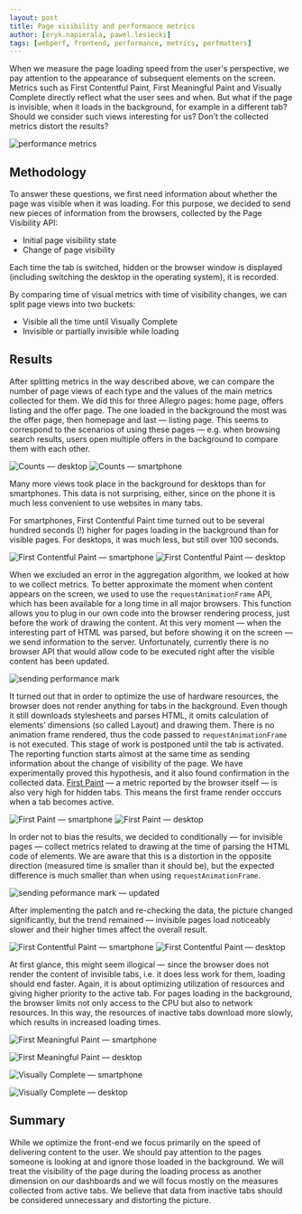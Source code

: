 ```yaml
---
layout: post
title: Page visibility and performance metrics
author: [eryk.napierala, pawel.lesiecki]
tags: [webperf, frontend, performance, metrics, perfmatters]
---
```


When we measure the page loading speed from the user's perspective, we pay attention to the appearance of subsequent
elements on the screen. Metrics such as First Contentful Paint, First Meaningful Paint and Visually Complete directly
reflect what the user sees and when. But what if the page is invisible, when it loads in the background, for example in
a different tab? Should we consider such views interesting for us? Don’t the collected metrics distort the results?

![performance metrics](/img/articles/2019-09-02-page-visibility-and-performance-metrics/image2.png)

## Methodology


To answer these questions, we first need information about whether the page was visible when it was loading. For this purpose, we decided to send
new pieces of information from the browsers, collected by the Page Visibility API:

*   Initial page visibility state
*   Change of page visibility

Each time the tab is switched, hidden or the browser window is displayed (including switching the desktop in the operating system), it is recorded.

By comparing time of visual metrics with time of visibility changes, we can split page views into two buckets:

*   Visible all the time until Visually Complete
*   Invisible or partially invisible while loading

## Results


After splitting metrics in the way described above, we can compare the number of page views of each type and the values of the main metrics
collected for them. We did this for three Allegro pages: home page, offers listing and the offer page. The one loaded in the
background the most was the offer page, then homepage and last — listing page. This seems to correspond to the scenarios of using these
pages — e.g. when browsing search results, users open multiple offers in the background to compare them with each other.

![Counts — desktop](/img/articles/2019-09-02-page-visibility-and-performance-metrics/image5.png "Counts — desktop")
![Counts — smartphone](/img/articles/2019-09-02-page-visibility-and-performance-metrics/image3.png "Counts — smartphone")

Many more views took place in the background for desktops than for smartphones. This data is not surprising, either, since on the phone it is much
less convenient to use websites in many tabs.

For smartphones, First Contentful Paint time turned out to be several hundred seconds (!) higher for pages loading in the background than
for visible pages. For desktops, it was much less, but still over 100 seconds.

![First Contentful Paint — smartphone](/img/articles/2019-09-02-page-visibility-and-performance-metrics/image1.png "FCP — smartphone")
![First Contentful Paint — desktop](/img/articles/2019-09-02-page-visibility-and-performance-metrics/image9.png "FCP — desktop")

When we excluded an error in the aggregation algorithm, we looked at how to we collect metrics. To better approximate the moment when content
appears on the screen, we used to use the ```requestAnimationFrame``` API, which has been available for a long time in all major browsers. This
function allows you to plug in our own code into the browser rendering process, just before the work of drawing the content. At this very
moment — when the interesting part of HTML was parsed, but before showing it on the screen — we send information to the server.
Unfortunately, currently there is no browser API that would allow code to be executed right after the visible content has been
updated.

![sending performance mark](/img/articles/2019-09-02-page-visibility-and-performance-metrics/image10.png)

It turned out that in order to optimize the use of hardware resources, the browser does not render anything for tabs in the background. Even though it
still downloads stylesheets and parses HTML, it omits calculation of elements’ dimensions (so called Layout) and drawing them. There is no
animation frame rendered, thus the code passed to ```requestAnimationFrame``` is not executed. This stage of work is postponed until the tab is
activated. The reporting function starts almost at the same time as sending information about the change of visibility of the page. We have
experimentally proved this hypothesis, and it also found confirmation in the collected data. [First Paint](https://w3c.github.io/paint-timing/#first-paint) — a metric reported by the browser
itself — is also very high for hidden tabs. This means the first frame render occcurs when a tab becomes active.

![First Paint — smartphone](/img/articles/2019-09-02-page-visibility-and-performance-metrics/image12.png "FP — smartphone")
![First Paint — desktop](/img/articles/2019-09-02-page-visibility-and-performance-metrics/image4.png "FP — desktop")

In order not to bias the results, we decided to conditionally — for invisible pages — collect metrics related to drawing at the time of
parsing the HTML code of elements. We are aware that this is a distortion in the opposite direction (measured time is smaller than it should be), but
the expected difference is much smaller than when using ```requestAnimationFrame```.

![sending peformance mark — updated](/img/articles/2019-09-02-page-visibility-and-performance-metrics/image13.png)

After implementing the patch and re-checking the data, the picture changed significantly, but the trend remained — invisible pages
load noticeably slower and their higher times affect the overall result.

![First Contentful Paint — smartphone](/img/articles/2019-09-02-page-visibility-and-performance-metrics/image14.png "FCP — smartphone")
![First Contentful Paint — desktop](/img/articles/2019-09-02-page-visibility-and-performance-metrics/image11.png "FCP — desktop")

At first glance, this might seem illogical — since the browser does not render the content of invisible tabs, i.e. it does less work for
them, loading should end faster. Again, it is about optimizing utilization of resources and giving higher priority to the active tab. For
pages loading in the background, the browser limits not only access to the CPU but also to network resources. In this way, the resources of
inactive tabs download more slowly, which results in increased loading times.

![First Meaningful Paint — smartphone](/img/articles/2019-09-02-page-visibility-and-performance-metrics/image7.png "FMP — smartphone")

![First Meaningful Paint — desktop](/img/articles/2019-09-02-page-visibility-and-performance-metrics/image15.png "FMP — desktop")

![Visually Complete — smartphone](/img/articles/2019-09-02-page-visibility-and-performance-metrics/image8.png "VC — smartphone")

![Visually Complete — desktop](/img/articles/2019-09-02-page-visibility-and-performance-metrics/image6.png "VC — desktop")

## Summary

While we optimize the front-end we focus primarily on the speed of delivering content to the user. We should pay attention to the pages
someone is looking at and ignore those loaded in the background. We will treat the visibility of the page during the loading process as
another dimension on our dashboards and we will focus mostly on the measures collected from active tabs. We believe that data from inactive
tabs should be considered unnecessary and distorting the picture.

